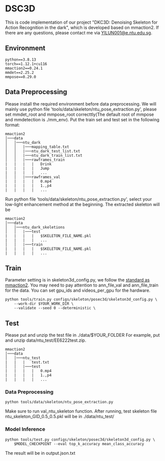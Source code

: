 # DSC3D
This is code implementation of our project "DKC3D: Denoising Skeleton for Action Recognition in the dark", which is developed based on mmaction2.
If there are any questions, please contact me via YILUN001@e.ntu.edu.sg.
## Environment
```
python==3.8.13
torch==1.12.1+cu116
mmaction2==0.24.1
mmdet==2.25.2
mmpose==0.29.0
```
## Data Preprocessing
Please install the required environment before data preprocessing.
We will mainly use python file 'tools/data/skeleton/ntu_pose_extraction.py', please set mmdet_root and mmpose_root correcttly(The default root of mmpose and mmdetection is ./mm_env).
Put the train set and test set in the following format:
```
mmaction2
│───data
│   │───ntu_dark
│   │   |───mapping_table.txt
│   │   |───ntu_dark_test_list.txt
│   │   |───ntu_dark_train_list.txt
│   │   |───rawframes_train
|   |   |   |   Drink
|   |   |   |   Jump
|   |   |   |   ...
│   │   |───rawframes_val
|   |   |   |   0.mp4
|   |   |   |   1.,p4
|   |   |   |   ...
```
Run python file 'tools/data/skeleton/ntu_pose_extraction.py', select your low-light enhancement method at the beginning. The extracted skeleton will be
```
mmaction2
│───data
│   │───ntu_dark_skeletions
│   │   |───test
|   |   |   |   $SKELETON_FILE_NAME.pkl
|   |   |   |   ...
│   │   |───train
|   |   |   |   $SKELETON_FILE_NAME.pkl
|   |   |   |   ...
```
## Train
Parameter setting is in skeleton3d_config.py, we follow the [standard as mmaction2](https://mmaction2.readthedocs.io/en/latest/tutorials/1_config.html).
You may need to pay attention to ann_file_val and ann_file_train for the data.
You can set gpu_ids and videos_per_gpu for the hardware.
```
python tools/train.py configs/skeleton/posec3d/skeleton3d_config.py \
    --work-dir $YOUR_WORK_DIR \
    --validate --seed 0 --deterministic \
```

## Test
Please put and unzip the test file in ./data/$YOUR_FOLDER
For example, put and unzip data/ntu_test/EE6222test.zip.
```
mmaction2
│───data
│   │───ntu_test
|   |   |   test.txt
│   │   |───test
|   |   |   |   0.mp4
|   |   |   |   1.,p4
|   |   |   |   ...
```
### Data Preprocessing
```
python tools/data/skeleton/ntu_pose_extraction.py
```
Make sure to run val_ntu_skeleton function. After running, test skeleton file ntu_skeleton_GID_0.5_0.5.pkl will be in ./data/ntu_test/

### Model Inference
```
python tools/test.py configs/skeleton/posec3d/skeleton3d_config.py \
    $MODEL_CHECKPOINT --eval top_k_accuracy mean_class_accuracy
```
The result will be in output.json.txt